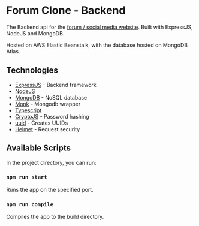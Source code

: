 # Forum Clone - Backend

The Backend api for the [forum / social media website](https://github.com/ShadowDomo/frontend). Built with ExpressJS, NodeJS and MongoDB.

Hosted on AWS Elastic Beanstalk, with the database hosted on MongoDB Atlas.


## Technologies

* [ExpressJS](https://expressjs.com/) - Backend framework
* [NodeJS](https://nodejs.org/en/)
* [MongoDB](https://www.mongodb.com/) - NoSQL database
* [Monk](https://www.npmjs.com/package/monk) - Mongodb wrapper
* [Typescript](https://www.typescriptlang.org/)
* [CryptoJS](https://www.npmjs.com/package/crypto-js) - Password hashing
* [uuid](https://www.npmjs.com/package/uuid) - Creates UUIDs
* [Helmet](https://www.npmjs.com/package/helmet) - Request security

## Available Scripts

In the project directory, you can run:

### `npm run start`

Runs the app on the specified port.

### `npm run compile`

Compiles the app to the build directory.


